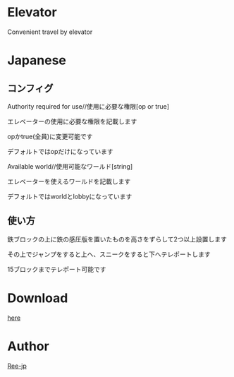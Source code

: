 Elevator
====

Convenient travel by elevator

# Japanese

## コンフィグ

Authority required for use//使用に必要な権限[op or true]

エレベーターの使用に必要な権限を記載します

opかtrue(全員)に変更可能です

デフォルトではopだけになっています

Available world//使用可能なワールド[string]

エレベーターを使えるワールドを記載します

デフォルトではworldとlobbyになっています


## 使い方

鉄ブロックの上に鉄の感圧版を置いたものを高さをずらして2つ以上設置します

その上でジャンプをすると上へ、スニークをすると下へテレポートします

15ブロックまでテレポート可能です

# Download

[here](https://github.com/Ree-jp/elevator/releases/download/1.0.0/Elevator_v1.0.0.phar)

# Author

[Ree-jp](https://github.com/Ree-jp)
